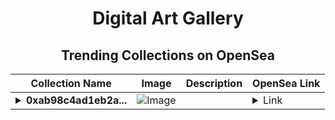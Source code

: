 <div align="center">

# Digital Art Gallery

## Trending Collections on OpenSea

| Collection Name                       | Image                                                                                     | Description                       | OpenSea Link                                                                                          |
|---------------------------------------|-------------------------------------------------------------------------------------------|-----------------------------------|--------------------------------------------------------------------------------------------------------|
| **<details><summary>0xab98c4ad1eb2a...</summary>0xab98c4ad1eb2afe1e69d90043961245546d299dc</details>** | ![Image](https://i2.seadn.io/optimism/0x92b597b3406e72420b29d9f1d4fc07d0f61da0e0/cd48b9c80f065878c35ba9992a028f/08cd48b9c80f065878c35ba9992a028f.gif?w=200&auto=format) |  | <details><summary>Link</summary>[0xab98c4ad1eb2afe1e69d90043961245546d299dc](https://opensea.io/collection/0xab98c4ad1eb2afe1e69d90043961245546d299dc)</details> |

</div>